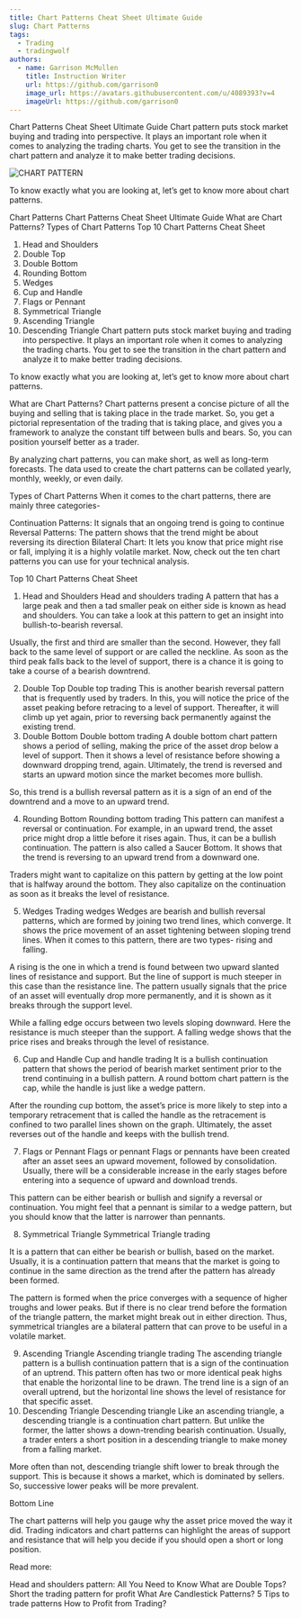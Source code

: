 ```yaml
---
title: Chart Patterns Cheat Sheet Ultimate Guide
slug: Chart Patterns
tags:
  - Trading
  - tradingwolf
authors:
  - name: Garrison McMullen
    title: Instruction Writer
    url: https://github.com/garrison0
    image_url: https://avatars.githubusercontent.com/u/4089393?v=4
    imageUrl: https://github.com/garrison0
---
```

Chart Patterns Cheat Sheet Ultimate Guide
Chart pattern puts stock market buying and trading into perspective. It plays an important role when it comes to analyzing the trading charts. You get to see the transition in the chart pattern and analyze it to make better trading decisions.

![CHART PATTERN](/img/chart-patterns-cheat-sheet.png.webp "chart pattern")







To know exactly what you are looking at, let’s get to know more about chart patterns.

Chart Patterns
Chart Patterns Cheat Sheet Ultimate Guide
What are Chart Patterns?
Types of Chart Patterns
Top 10 Chart Patterns Cheat Sheet

1. Head and Shoulders
2. Double Top
3. Double Bottom
4. Rounding Bottom
5. Wedges
6. Cup and Handle
7. Flags or Pennant
8. Symmetrical Triangle
9. Ascending Triangle
10. Descending Triangle
    Chart pattern puts stock market buying and trading into perspective. It plays an important role when it comes to analyzing the trading charts. You get to see the transition in the chart pattern and analyze it to make better trading decisions.

To know exactly what you are looking at, let’s get to know more about chart patterns.

What are Chart Patterns?
Chart patterns present a concise picture of all the buying and selling that is taking place in the trade market. So, you get a pictorial representation of the trading that is taking place, and gives you a framework to analyze the constant tiff between bulls and bears. So, you can position yourself better as a trader.

By analyzing chart patterns, you can make short, as well as long-term forecasts. The data used to create the chart patterns can be collated yearly, monthly, weekly, or even daily.

Types of Chart Patterns
When it comes to the chart patterns, there are mainly three categories-

Continuation Patterns: It signals that an ongoing trend is going to continue
Reversal Patterns: The pattern shows that the trend might be about reversing its direction
Bilateral Chart: It lets you know that price might rise or fall, implying it is a highly volatile market.
Now, check out the ten chart patterns you can use for your technical analysis.

Top 10 Chart Patterns Cheat Sheet

1. Head and Shoulders
   Head and shoulders trading
   A pattern that has a large peak and then a tad smaller peak on either side is known as head and shoulders. You can take a look at this pattern to get an insight into bullish-to-bearish reversal.

Usually, the first and third are smaller than the second. However, they fall back to the same level of support or are called the neckline. As soon as the third peak falls back to the level of support, there is a chance it is going to take a course of a bearish downtrend.

2. Double Top
   Double top trading
   This is another bearish reversal pattern that is frequently used by traders. In this, you will notice the price of the asset peaking before retracing to a level of support. Thereafter, it will climb up yet again, prior to reversing back permanently against the existing trend.
3. Double Bottom
   Double bottom trading
   A double bottom chart pattern shows a period of selling, making the price of the asset drop below a level of support. Then it shows a level of resistance before showing a downward dropping trend, again. Ultimately, the trend is reversed and starts an upward motion since the market becomes more bullish.

So, this trend is a bullish reversal pattern as it is a sign of an end of the downtrend and a move to an upward trend.

4. Rounding Bottom
   Rounding bottom trading
   This pattern can manifest a reversal or continuation. For example, in an upward trend, the asset price might drop a little before it rises again. Thus, it can be a bullish continuation. The pattern is also called a Saucer Bottom. It shows that the trend is reversing to an upward trend from a downward one.

Traders might want to capitalize on this pattern by getting at the low point that is halfway around the bottom. They also capitalize on the continuation as soon as it breaks the level of resistance.

5. Wedges
   Trading wedges
   Wedges are bearish and bullish reversal patterns, which are formed by joining two trend lines, which converge. It shows the price movement of an asset tightening between sloping trend lines. When it comes to this pattern, there are two types- rising and falling.

A rising is the one in which a trend is found between two upward slanted lines of resistance and support. But the line of support is much steeper in this case than the resistance line. The pattern usually signals that the price of an asset will eventually drop more permanently, and it is shown as it breaks through the support level.

While a falling edge occurs between two levels sloping downward. Here the resistance is much steeper than the support. A falling wedge shows that the price rises and breaks through the level of resistance.

6. Cup and Handle
   Cup and handle trading
   It is a bullish continuation pattern that shows the period of bearish market sentiment prior to the trend continuing in a bullish pattern. A round bottom chart pattern is the cap, while the handle is just like a wedge pattern.

After the rounding cup bottom, the asset’s price is more likely to step into a temporary retracement that is called the handle as the retracement is confined to two parallel lines shown on the graph. Ultimately, the asset reverses out of the handle and keeps with the bullish trend.

7. Flags or Pennant
   Flags or pennant
   Flags or pennants have been created after an asset sees an upward movement, followed by consolidation. Usually, there will be a considerable increase in the early stages before entering into a sequence of upward and download trends.

This pattern can be either bearish or bullish and signify a reversal or continuation. You might feel that a pennant is similar to a wedge pattern, but you should know that the latter is narrower than pennants.

8. Symmetrical Triangle
   Symmetrical Triangle trading

It is a pattern that can either be bearish or bullish, based on the market. Usually, it is a continuation pattern that means that the market is going to continue in the same direction as the trend after the pattern has already been formed.

The pattern is formed when the price converges with a sequence of higher troughs and lower peaks. But if there is no clear trend before the formation of the triangle pattern, the market might break out in either direction. Thus, symmetrical triangles are a bilateral pattern that can prove to be useful in a volatile market.

9. Ascending Triangle
   Ascending triangle trading
   The ascending triangle pattern is a bullish continuation pattern that is a sign of the continuation of an uptrend. This pattern often has two or more identical peak highs that enable the horizontal line to be drawn. The trend line is a sign of an overall uptrend, but the horizontal line shows the level of resistance for that specific asset.
10. Descending Triangle
    Descending triangle
    Like an ascending triangle, a descending triangle is a continuation chart pattern. But unlike the former, the latter shows a down-trending bearish continuation. Usually, a trader enters a short position in a descending triangle to make money from a falling market.

More often than not, descending triangle shift lower to break through the support. This is because it shows a market, which is dominated by sellers. So, successive lower peaks will be more prevalent.

Bottom Line

The chart patterns will help you gauge why the asset price moved the way it did. Trading indicators and chart patterns can highlight the areas of support and resistance that will help you decide if you should open a short or long position.

Read more:

Head and shoulders pattern: All You Need to Know
What are Double Tops? Short the trading pattern for profit
What Are Candlestick Patterns? 5 Tips to trade patterns
How to Profit from Trading?